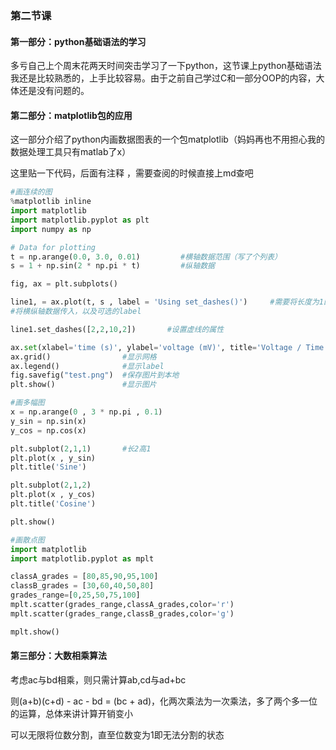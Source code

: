 ### 第二节课

#### 第一部分：python基础语法的学习

多亏自己上个周末花两天时间突击学习了一下python，这节课上python基础语法我还是比较熟悉的，上手比较容易。由于之前自己学过C和一部分OOP的内容，大体还是没有问题的。

#### 第二部分：matplotlib包的应用

这一部分介绍了python内画数据图表的一个包matplotlib（妈妈再也不用担心我的数据处理工具只有matlab了x）

这里贴一下代码，后面有注释 ，需要查阅的时候直接上md查吧

```python
#画连续的图
%matplotlib inline
import matplotlib
import matplotlib.pyplot as plt
import numpy as np

# Data for plotting
t = np.arange(0.0, 3.0, 0.01)         #横轴数据范围（写了个列表）
s = 1 + np.sin(2 * np.pi * t)         #纵轴数据

fig, ax = plt.subplots()

line1, = ax.plot(t, s , label = 'Using set_dashes()')     #需要将长度为1的元组或列表中元素提取出来可以用,简化赋值操作
#将横纵轴数据传入，以及可选的label

line1.set_dashes([2,2,10,2])       #设置虚线的属性

ax.set(xlabel='time (s)', ylabel='voltage (mV)', title='Voltage / Time')
ax.grid()                #显示网格
ax.legend()              #显示label
fig.savefig("test.png")  #保存图片到本地
plt.show()               #显示图片
```

```python
#画多幅图
x = np.arange(0 , 3 * np.pi , 0.1)
y_sin = np.sin(x)
y_cos = np.cos(x)

plt.subplot(2,1,1)       #长2高1
plt.plot(x , y_sin)
plt.title('Sine')

plt.subplot(2,1,2)
plt.plot(x , y_cos)
plt.title('Cosine')

plt.show()
```

```python
#画散点图
import matplotlib
import matplotlib.pyplot as mplt

classA_grades = [80,85,90,95,100]
classB_grades = [30,60,40,50,80]
grades_range=[0,25,50,75,100]
mplt.scatter(grades_range,classA_grades,color='r')
mplt.scatter(grades_range,classB_grades,color='g')

mplt.show()
```

#### 第三部分：大数相乘算法

考虑ac与bd相乘，则只需计算ab,cd与ad+bc 

则(a+b)(c+d) - ac - bd = (bc + ad)，化两次乘法为一次乘法，多了两个多一位的运算，总体来讲计算开销变小

可以无限将位数分割，直至位数变为1即无法分割的状态